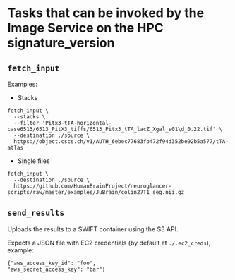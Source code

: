 # Tasks that can be invoked by the Image Service on the HPC signature_version

## `fetch_input`

  Examples:

  * Stacks

  ```
  fetch_input \
    --stacks \
    --filter 'Pitx3-tTA-horizontal-case6513/6513_PitX3_tiffs/6513_Pitx3_tTA_lacZ_Xgal_s01\d_0.22.tif' \
    --destination ./source \
    https://object.cscs.ch/v1/AUTH_6ebec77683fb472f94d352be92b5a577/tTA-atlas
  ```

  * Single files

  ```
  fetch_input \
    --destination ./source \
    https://github.com/HumanBrainProject/neuroglancer-scripts/raw/master/examples/JuBrain/colin27T1_seg.nii.gz
  ```


## `send_results`

Uploads the results to a SWIFT container using the S3 API.

Expects a JSON file with EC2 credentials (by default at `./.ec2_creds`), example:

```
{"aws_access_key_id": "foo",
"aws_secret_access_key": "bar"}
```
